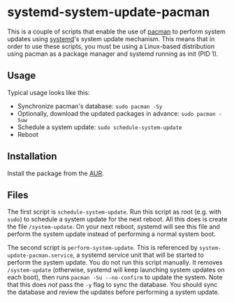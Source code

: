 # systemd-system-update-pacman

This is a couple of scripts
that enable the use of [pacman][pacman]
to perform system updates
using [systemd][systemd]'s system update mechanism.
This means that in order to use these scripts,
you must be using a Linux-based distribution
using pacman as a package manager
and systemd running as init (PID 1).

[pacman]: https://www.archlinux.org/pacman/
[systemd]: https://www.freedesktop.org/wiki/Software/systemd/

## Usage

Typical usage looks like this:

* Synchronize pacman's database: `sudo pacman -Sy`
* Optionally, download the updated packages in advance: `sudo pacman -Suw`
* Schedule a system update: `sudo schedule-system-update`
* Reboot

## Installation

Install the package from the [AUR][our-aur-package].

[our-aur-package]: https://aur.archlinux.org/packages/systemd-system-update-pacman/

## Files

The first script is `schedule-system-update`.
Run this script as root (e.g. with `sudo`)
to schedule a system update for the next reboot.
All this does is create the file `/system-update`.
On your next reboot,
systemd will see this file
and perform the system update
instead of performing a normal system boot.

The second script is `perform-system-update`.
This is referenced by `system-update-pacman.service`,
a systemd service unit that will be started to perform the system update.
You do not run this script manually.
It removes `/system-update`
(otherwise, systemd will keep launching system updates on each boot),
then runs `pacman -Su --no-confirm` to update the system.
Note that this does *not* pass the `-y` flag to sync the database.
You should sync the database and review the updates
before performing a system update.
